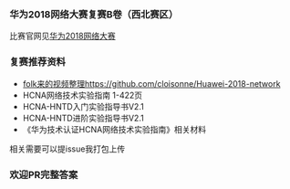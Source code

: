 ### 华为2018网络大赛复赛B卷（西北赛区）

比赛官网见[华为2018网络大赛](http://ntec.huaweils.com/)

### 复赛推荐资料

- [folk来的视频整理]()https://github.com/cloisonne/Huawei-2018-network
- HCNA网络技术实验指南  1-422页
- HCNA-HNTD入门实验指导书V2.1
- HCNA-HNTD进阶实验指导书V2.1
- 《华为技术认证HCNA网络技术实验指南》相关材料

相关需要可以提issue我打包上传


### 欢迎PR完整答案
